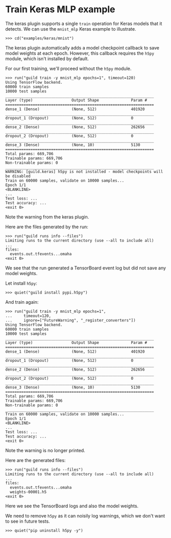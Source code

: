# Train Keras MLP example

The keras plugin supports a single `train` operation for Keras models
that it detects. We can use the `mnist_mlp` Keras example to
illustrate.

    >>> cd("examples/keras/mnist")

The keras plugin automatically adds a model checkpoint callback to
save model weights at each epoch. However, this callback requires the
`h5py` module, which isn't installed by default.

For our first training, we'll proceed without the `h5py` module.

    >>> run("guild train -y mnist_mlp epochs=1", timeout=120)
    Using TensorFlow backend.
    60000 train samples
    10000 test samples
    _________________________________________________________________
    Layer (type)                 Output Shape              Param #
    =================================================================
    dense_1 (Dense)              (None, 512)               401920
    _________________________________________________________________
    dropout_1 (Dropout)          (None, 512)               0
    _________________________________________________________________
    dense_2 (Dense)              (None, 512)               262656
    _________________________________________________________________
    dropout_2 (Dropout)          (None, 512)               0
    _________________________________________________________________
    dense_3 (Dense)              (None, 10)                5130
    =================================================================
    Total params: 669,706
    Trainable params: 669,706
    Non-trainable params: 0
    _________________________________________________________________
    WARNING: [guild.keras] h5py is not installed - model checkpoints will be disabled
    Train on 60000 samples, validate on 10000 samples...
    Epoch 1/1
    <BLANKLINE>
    ...
    Test loss: ...
    Test accuracy: ...
    <exit 0>

Note the warning from the keras plugin.

Here are the files generated by the run:

    >>> run("guild runs info --files")
    Limiting runs to the current directory (use --all to include all)
    ...
    files:
      events.out.tfevents...omaha
    <exit 0>

We see that the run generated a TensorBoard event log but did not save
any model weights.

Let install `h5py`:

    >>> quiet("guild install pypi.h5py")

And train again:

    >>> run("guild train -y mnist_mlp epochs=1",
    ...     timeout=120,
    ...     ignore=["FutureWarning", "_register_converters"])
    Using TensorFlow backend.
    60000 train samples
    10000 test samples
    _________________________________________________________________
    Layer (type)                 Output Shape              Param #
    =================================================================
    dense_1 (Dense)              (None, 512)               401920
    _________________________________________________________________
    dropout_1 (Dropout)          (None, 512)               0
    _________________________________________________________________
    dense_2 (Dense)              (None, 512)               262656
    _________________________________________________________________
    dropout_2 (Dropout)          (None, 512)               0
    _________________________________________________________________
    dense_3 (Dense)              (None, 10)                5130
    =================================================================
    Total params: 669,706
    Trainable params: 669,706
    Non-trainable params: 0
    _________________________________________________________________
    Train on 60000 samples, validate on 10000 samples...
    Epoch 1/1
    <BLANKLINE>
    ...
    Test loss: ...
    Test accuracy: ...
    <exit 0>

Note the warning is no longer printed.

Here are the generated files:

    >>> run("guild runs info --files")
    Limiting runs to the current directory (use --all to include all)
    ...
    files:
      events.out.tfevents...omaha
      weights-00001.h5
    <exit 0>

Here we see the TensorBoard logs and also the model weights.

We need to remove `h5py` as it can noisily log warnings, which we
don't want to see in future tests.

    >>> quiet("pip uninstall h5py -y")
